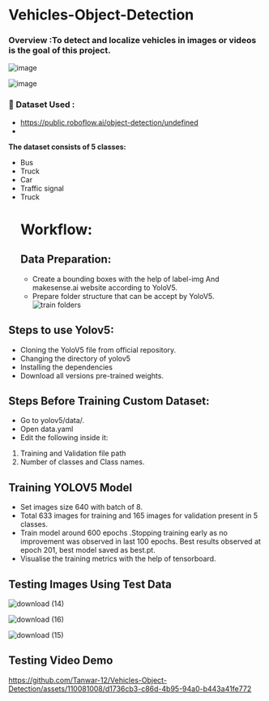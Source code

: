 # Vehicles-Object-Detection



### Overview :To detect and localize vehicles in images or videos is the goal of this project.
![image](https://github.com/Tanwar-12/Vehicles-Object-Detection/assets/110081008/c2a194d0-ada5-4011-809b-eaf70c779b84) 

![image](https://github.com/Tanwar-12/Vehicles-Object-Detection/assets/110081008/f930e196-c168-4aec-a72a-6b0e930127f3)



### 📁 Dataset Used :  
* https://public.roboflow.ai/object-detection/undefined
* 
**The dataset consists of 5 classes:**
- Bus
- Truck
- Car
- Traffic signal
- Truck
  # Workflow:
  ## Data Preparation:
  * Create a bounding boxes with the help of label-img And makesense.ai website according to YoloV5.
  * Prepare folder structure that can be accept by YoloV5.
  ![train folders](https://github.com/Tanwar-12/Face-Mask-Detection/assets/110081008/69b19a8e-2f81-4d9b-a762-ffa73ac59be1)
## Steps to use Yolov5:
* Cloning the YoloV5 file from official repository.
* Changing the directory of yolov5
* Installing the dependencies
* Download all versions pre-trained weights.

 ## Steps Before Training Custom Dataset:
* Go to yolov5/data/.
* Open data.yaml
* Edit the following inside it:

 1. Training and Validation file path
 2. Number of classes and Class names.

  ## Training YOLOV5 Model
* Set images size 640 with batch of 8.
* Total 633 images for training and 165 images for validation present in 5 classes.
* Train model around 600 epochs .Stopping training early as no improvement was observed in last 100 epochs. Best results observed at epoch 201, best model saved as best.pt.
* Visualise the training metrics with the help of tensorboard.

 ## Testing Images Using Test Data
 
![download (14)](https://github.com/Tanwar-12/Vehicles-Object-Detection/assets/110081008/646c06eb-98b6-4dd7-a62e-e04ca6f0ac3a)

![download (16)](https://github.com/Tanwar-12/Vehicles-Object-Detection/assets/110081008/40630872-89f6-4cc0-abf4-907ad69987aa)

![download (15)](https://github.com/Tanwar-12/Vehicles-Object-Detection/assets/110081008/07065413-f809-45e1-8e27-19e0a69f447d)

## Testing Video Demo


https://github.com/Tanwar-12/Vehicles-Object-Detection/assets/110081008/d1736cb3-c86d-4b95-94a0-b443a41fe772






